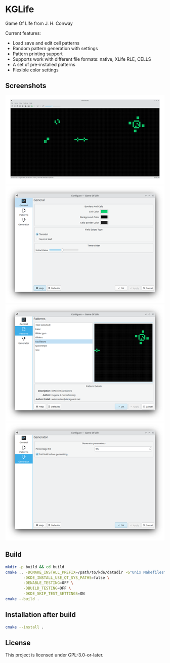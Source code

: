 # KGLife

Game Of Life from J. H. Conway

Current features:

* Load save and edit cell patterns
* Random pattern generation with settings
* Pattern printing support
* Supports work with different file formats: native, XLife RLE, CELLS
* A set of pre-installed patterns
* Flexible color settings

## Screenshots

![Plasmoid full view](doc/evolution.png)
![Plasmoid full view](doc/config.png)
![Plasmoid full view](doc/patterns.png)
![Plasmoid full view](doc/generator.png)


## Build

```bash
mkdir -p build && cd build
cmake .. -DCMAKE_INSTALL_PREFIX=/path/to/kde/datadir -G"Unix Makefiles" -DCMAKE_BUILD_TYPE=Release \
        -DKDE_INSTALL_USE_QT_SYS_PATHS=false \
        -DENABLE_TESTING=OFF \
        -DBUILD_TESTING=OFF \
        -DKDE_SKIP_TEST_SETTINGS=ON
cmake --build .
```

## Installation after build

```bash
cmake --install .
```

## License

This project is licensed under GPL-3.0-or-later.
